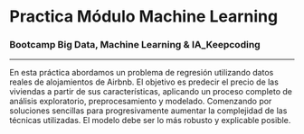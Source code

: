 # Practica Módulo Machine Learning
### Bootcamp Big Data, Machine Learning & IA_Keepcoding
___

En esta práctica abordamos un problema de regresión utilizando datos reales de alojamientos de Airbnb. El objetivo es predecir el precio de las viviendas a partir de sus características, aplicando un proceso completo de análisis exploratorio, preprocesamiento y modelado. Comenzando por soluciones sencillas para progresivamente aumentar la complejidad de las técnicas utilizadas. El modelo debe ser lo más robusto y explicable posible.
